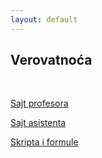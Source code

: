 ```yaml
---
layout: default
---
```


## Verovatnoća

<br>

[Sajt profesora](http://www.matf.bg.ac.rs/p/milan-jovanovic/kurs/574/Вероватноћа/)

[Sajt asistenta](http://old.matf.bg.ac.rs/p/mihajlo-srbakoski/kurs/1228/verovatno�a/)

[Skripta i formule](https://drive.google.com/drive/u/0/folders/1wRlRA71rB3SkH1fBurvZVa5WYCb3pPA5)
